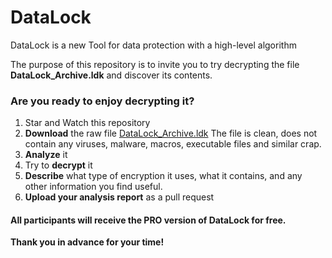 # DataLock
DataLock is a new Tool for data protection with a high-level algorithm

The purpose of this repository is to invite you to try decrypting the file **DataLock_Archive.ldk** and discover its contents.

### Are you ready to enjoy decrypting it? 
1. Star and Watch this repository
2. **Download** the raw file [DataLock_Archive.ldk](https://github.com/rinorusso/datalock/blob/main/DataLock_Archive.ldk) The file is clean, does not contain any viruses, malware, macros, executable files and similar crap.
3. **Analyze** it
4. Try to **decrypt** it
5. **Describe** what type of encryption it uses, what it contains, and any other information you find useful.
6. **Upload your analysis report** as a pull request

#### All participants will receive the PRO version of DataLock for free.
**Thank you in advance for your time!**
